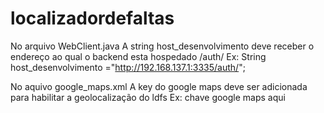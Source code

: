 # localizadordefaltas

No arquivo WebClient.java
A string host_desenvolvimento deve receber o endereço ao qual o backend esta hospedado /auth/
  Ex: String host_desenvolvimento ="http://192.168.137.1:3335/auth/";
  
  
No aquivo google_maps.xml
A key do google maps deve ser adicionada para habilitar a geolocalização do ldfs
  Ex: <string name="google_maps_key" templateMergeStrategy="preserve" translatable="false">chave google maps aqui</string>
